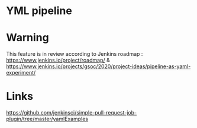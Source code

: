 # YML pipeline

# Warning
This feature is in review according to Jenkins roadmap : https://www.jenkins.io/project/roadmap/ & https://www.jenkins.io/projects/gsoc/2020/project-ideas/pipeline-as-yaml-experiment/

# Links
https://github.com/jenkinsci/simple-pull-request-job-plugin/tree/master/yamlExamples